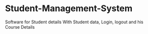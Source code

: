 # Student-Management-System
Software for Student details With Student data, Login, logout and his Course Details
